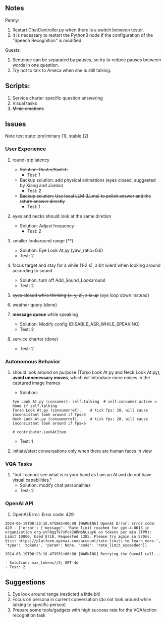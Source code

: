 ## Notes
Penny:
1. Restart ChatController.py when there is a switch between tester. 
2. It is necessary to restart the Python3 node if the configuration of the "Speech Recognition" is modified

Guests:
1. Sentence can be separated by pauses, so try to reduce pauses between words in one question. 
2. Try not to talk to Ameca when she is still talking. 

## Scripts:
1. Service charter specific question answering
2. Visual tasks
3. ~~Minic emotions~~


## Issues

Note test state: preliminary (1), stable (2)

### User Experience
1. round-trip latency
    - ~~Solution: Router/Switch~~
        - Test: 1
    - Backup solution: add physical animations (eyes closed, suggested by Xiang and Jianbo)
        - Test: 2
    - ~~Backup solution: Use local LLM (LLma) to polish answer and the return answer directly~~
        - Test: 1

2. eyes and necks should look at the same diretion
    - Solution: Adjust frequency
        - Test: 2


3. smaller lookaround range (**)
    - Solution: Eye Look At.py (yaw_ratio=0.6)
    - Test: 2


4. focus target and stay for a while (1-2 s), a bit wierd when looking around according to sound
    - Solution: turn off Add_Sound_Lookaround
    - Test: 2


5. ~~eyes closed while thinking (x, y, z), z is up~~ (eye loop down instead)


6. weather query (done)

7. **message queue** while speaking
    - Solution: Modify config (DISABLE_ASR_WHILE_SPEAKING)
    - Test: 2

8. service charter (done)
    - Test: 2


    


### Autonomous Behavior
1. should look around on purpose (Torso Look At.py and Neck Look At.py), **avoid unnecessary moves**, which will introduce more noises in the captured image frames
    - Solution: 
    ```
    Eye Look At.py (consumer): self.talking  # self.consumer.active = None if self.talking
    Torso Look At.py (consumerref),    # tick fps: 20, will cause inconsistant look around if fps=5
    Neck Look At.py (consumerref),     # tick fps: 20, will cause inconsistant look around if fps=5
    
    # contributor.LookAtItem
    ```
    - Test: 1


2. initiate/start conversations only when there are human faces in view


### VQA Tasks
1. "but I cannot see what is in your hand as I am an AI and do not have visual capabilities."
    - Solution: modify chat personalities 
    - Test: 2

### OpenAI API
1. OpenAI Error: Error code: 429 
```
2024-06-19T00:23:18.475885+00:00 [WARNING] OpenAI Error: Error code: 429 - {'error': {'message': 'Rate limit reached for gpt-4-0613 in organization org-ytF0gqTk7vPck2HRMphLsqy6 on tokens per min (TPM): Limit 10000, Used 8710, Requested 1385. Please try again in 570ms. Visit https://platform.openai.com/account/rate-limits to learn more.', 'type': 'tokens', 'param': None, 'code': 'rate_limit_exceeded'}}

2024-06-19T00:23:18.479931+00:00 [WARNING] Retrying the OpenAI call...
```
    - Solution: max_tokens//2; GPT-4o
    - Test: 2



## Suggestions
1. Eye look around range (resticted a little bit)
2. Focus on persona in current conversation (do not look around while talking to specific person)
3. Prepare some tools/gadgets with high success rate for the VQA/action recognition task

